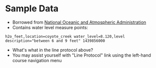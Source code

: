 # Sample Data

* Borrowed from <a href="http://www.noaa.gov/" target="_blank">National Oceanic and Atmospheric Administration</a>
* Contains water level measure points:
```
h2o_feet,location=coyote_creek water_level=8.120,level description="between 6 and 9 feet" 1439856000
```
* What's what in the line protocol above?
* You may assist yourself with "Line Protocol" link using the left-hand course navigation menu
